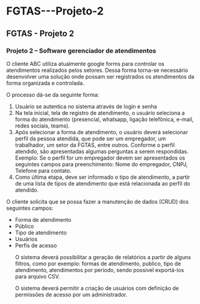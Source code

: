 # FGTAS---Projeto-2
<h2>FGTAS - Projeto 2</h2>

<h3>Projeto 2 – Software gerenciador de atendimentos</h3>
<p>O cliente ABC utiliza atualmente google forms para controlar os atendimentos 
realizados pelos setores. Dessa forma torna-se necessário desenvolver uma 
solução onde possam ser registrados os atendimentos da forma organizada e 
controlada.</p>
<p>O processo dá-se da seguinte forma:</p>
<ol>
<li>Usuário se autentica no sistema através de login e senha</li>
<li>Na tela inicial, tela de registro de atendimento, o usuário seleciona a forma 
do atendimento (presencial, whatsapp, ligação telefônica, e-mail, redes 
sociais, teams).</li>
<li>Após selecionar a forma de atendimento, o usuário deverá selecionar perfil 
da pessoa atendida, que pode ser um empregador, um trabalhador, um 
setor da FGTAS, entre outros.
Conforme o perfil atendido, são apresentadas algumas perguntas a serem 
respondidas. Exemplo: Se o perfil for um empregador devem ser 
apresentados os seguintes campos para preenchimento: Nome do 
empregador, CNPJ, Telefone para contato.</li>
<li>Como última etapa, deve ser informado o tipo de atendimento, a partir de 
uma lista de tipos de atendimento que está relacionada ao perfil do 
atendido.</li>
</ol>
<p>O cliente solicita que se possa fazer a manutenção de dados (CRUD) dos 
seguintes campos:</p>
<ul>
<li>Forma de atendimento</li>
<li>Público</li>
<li>Tipo de atendimento</li>
<li>Usuários</li>
<li>Perfis de acesso</li>
<p>O sistema deverá possibilitar a geração de relatórios a partir de alguns filtros, 
como por exemplo: formas de atendimento, publico, tipo de atendimento, 
atendimentos por período, sendo possível exportá-los para arquivo CSV.</p>
<p>O sistema deverá permitir a criação de usuários com definição de permissões de 
acesso por um administrador.</p>




